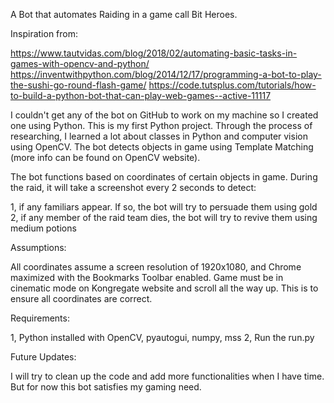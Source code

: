 A Bot that automates Raiding in a game call Bit Heroes.

Inspiration from:

https://www.tautvidas.com/blog/2018/02/automating-basic-tasks-in-games-with-opencv-and-python/
https://inventwithpython.com/blog/2014/12/17/programming-a-bot-to-play-the-sushi-go-round-flash-game/
https://code.tutsplus.com/tutorials/how-to-build-a-python-bot-that-can-play-web-games--active-11117

I couldn't get any of the bot on GitHub to work on my machine so I created one using Python. This is my first Python project. Through the process of researching, I learned a lot about classes in Python and computer vision using OpenCV. The bot detects objects in game using Template Matching (more info can be found on OpenCV website).

The bot functions based on coordinates of certain objects in game. During the raid, it will take a screenshot every 2 seconds to detect:

1, if any familiars appear. If so, the bot will try to persuade them using gold
2, if any member of the raid team dies, the bot will try to revive them using medium potions

Assumptions:

All coordinates assume a screen resolution of 1920x1080, and Chrome maximized with the Bookmarks Toolbar enabled.
Game must be in cinematic mode on Kongregate website and scroll all the way up. This is to ensure all coordinates are correct.

Requirements:

1, Python installed with OpenCV, pyautogui, numpy, mss
2, Run the run.py

Future Updates:

I will try to clean up the code and add more functionalities when I have time. But for now this bot satisfies my gaming need.
